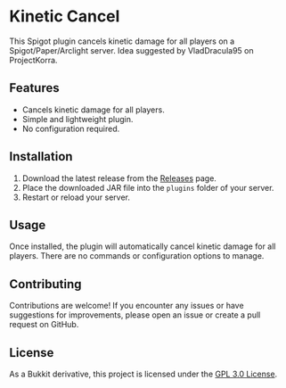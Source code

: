 # Kinetic Cancel

This Spigot plugin cancels kinetic damage for all players on a Spigot/Paper/Arclight server. Idea suggested by VladDracula95 on ProjectKorra.

## Features

- Cancels kinetic damage for all players.
- Simple and lightweight plugin.
- No configuration required.

## Installation

1. Download the latest release from the [Releases](https://github.com/cozmycc/KineticCancel/releases) page.
2. Place the downloaded JAR file into the `plugins` folder of your server.
3. Restart or reload your server.

## Usage

Once installed, the plugin will automatically cancel kinetic damage for all players. There are no commands or configuration options to manage.

## Contributing

Contributions are welcome! If you encounter any issues or have suggestions for improvements, please open an issue or create a pull request on GitHub.

## License

As a Bukkit derivative, this project is licensed under the [GPL 3.0 License](LICENSE).
